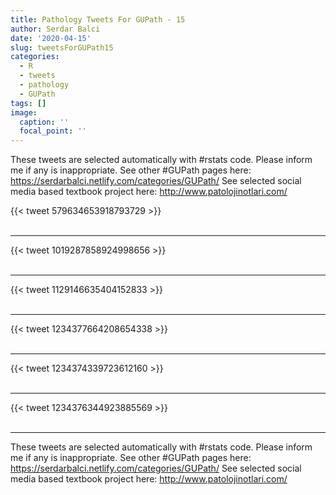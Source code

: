 ```yaml
---
title: Pathology Tweets For GUPath - 15
author: Serdar Balci
date: '2020-04-15'
slug: tweetsForGUPath15
categories:
  - R
  - tweets
  - pathology
  - GUPath
tags: []
image:
  caption: ''
  focal_point: ''
---
```



These tweets are selected automatically with #rstats code. Please inform me if any is inappropriate.
See other #GUPath pages here: https://serdarbalci.netlify.com/categories/GUPath/ 
See selected social media based textbook project here: http://www.patolojinotlari.com/

{{< tweet 579634653918793729 >}}
<br>
<br>
<hr>
{{< tweet 1019287858924998656 >}}
<br>
<br>
<hr>
{{< tweet 1129146635404152833 >}}
<br>
<br>
<hr>
{{< tweet 1234377664208654338 >}}
<br>
<br>
<hr>
{{< tweet 1234374339723612160 >}}
<br>
<br>
<hr>
{{< tweet 1234376344923885569 >}}
<br>
<br>
<hr>


These tweets are selected automatically with #rstats code. Please inform me if any is inappropriate.
See other #GUPath pages here: https://serdarbalci.netlify.com/categories/GUPath/ 
See selected social media based textbook project here: http://www.patolojinotlari.com/

